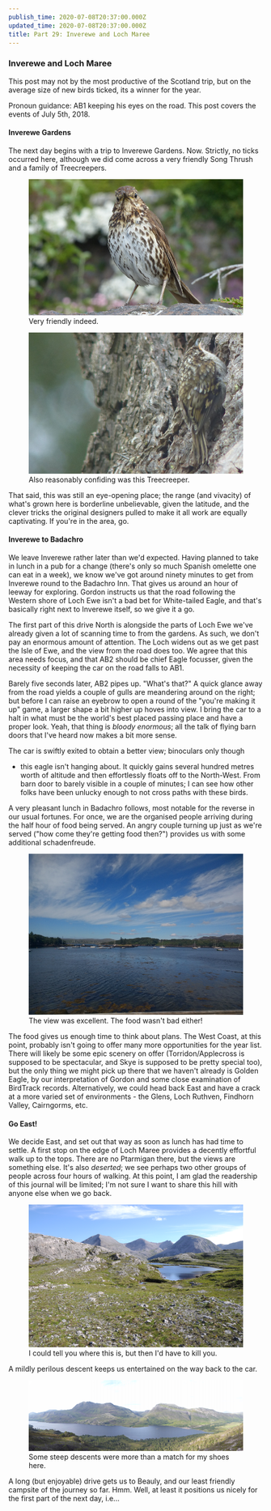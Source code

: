 ```yaml
---
publish_time: 2020-07-08T20:37:00.000Z
updated_time: 2020-07-08T20:37:00.000Z
title: Part 29: Inverewe and Loch Maree
---
```


### Inverewe and Loch Maree

This post may not by the most productive of the Scotland trip, but on the
 average size of new birds ticked, its a winner for the year.
 
Pronoun guidance: AB1 keeping his eyes on the road. This post covers the
events of July 5th, 2018.

#### Inverewe Gardens

The next day begins with a trip to Inverewe Gardens. Now. Strictly, no
ticks occurred here, although we did come across a very friendly Song
Thrush and a family of Treecreepers. 

<figure class="figure">
  <img
    src="29-song-thrush.png"
    class="figure-img img-fluid rounded"
    alt="Very friendly indeed."/>
  <figcaption class="figure-caption text-center">
    Very friendly indeed.
  </figcaption>
</figure>

<figure class="figure">
  <img
    src="29-treecreeper.png"
    class="figure-img img-fluid rounded"
    alt="Also reasonably confiding was this Treecreeper."/>
  <figcaption class="figure-caption text-center">
    Also reasonably confiding was this Treecreeper.
  </figcaption>
</figure>

That said, this was still an eye-opening place; the range (and vivacity) of
what's grown here is borderline unbelievable, given the latitude, and the
clever tricks the original designers pulled to make it all work are equally
captivating. If you're in the area, go.

#### Inverewe to Badachro

We leave Inverewe rather later than we'd expected. Having planned to
take in lunch in a pub for a change (there's only so much Spanish
omelette one can eat in a week), we know we've got around ninety
minutes to get from Inverewe round to the Badachro Inn. That gives us
around an hour of leeway for exploring. Gordon instructs us that the
road following the Western shore of Loch Ewe isn't a bad bet for
White-tailed Eagle, and that's basically right next to Inverewe
itself, so we give it a go.

The first part of this drive North is alongside the parts of Loch Ewe
we've already given a lot of scanning time to from the gardens. As
such, we don't pay an enormous amount of attention. The Loch widens
out as we get past the Isle of Ewe, and the view from the road does
too. We agree that this area needs focus, and that AB2 should be
chief Eagle focusser, given the necessity of keeping the car on the
road falls to AB1.

Barely five seconds later, AB2 pipes up. "What's that?" A quick
glance away from the road yields a couple of gulls are meandering
around on the right; but before I can raise an eyebrow to open a round
of the "you're making it up" game, a larger shape a bit higher up hoves into
view. I bring the car to a halt in what must be the world's best
placed passing place and have a proper look. Yeah, that thing is
_bloody enormous_; all the talk of flying barn doors that I've heard
now makes a bit more sense. 

The car is swiftly exited to obtain a better view; binoculars only though
- this eagle isn't hanging about. It quickly gains several hundred metres
worth of altitude and then effortlessly floats off to the North-West. From
barn door to barely visible in a couple of minutes; I can see how other
folks have been unlucky enough to not cross paths with these birds.

A very pleasant lunch in Badachro follows, most notable for the
reverse in our usual fortunes. For once, we are the organised people
arriving during the half hour of food being served. An angry couple
turning up just as we're served ("how come they're getting food
then?") provides us with some additional schadenfreude.

<figure class="figure">
  <img
    src="29-lunch-view.png"
    class="figure-img img-fluid rounded"
    alt="The view was excellent. The food wasn't bad either!"/>
  <figcaption class="figure-caption text-center">
    The view was excellent. The food wasn't bad either!
  </figcaption>
</figure>

The food gives us enough time to think about plans. The West Coast, at
this point, probably isn't going to offer many more opportunities for
the year list. There will likely be some epic scenery on offer
(Torridon/Applecross is supposed to be spectacular, and Skye is
supposed to be pretty special too), but the only thing we might pick
up there that we haven't already is Golden Eagle, by our
interpretation of Gordon and some close examination of BirdTrack
records. Alternatively, we could head back East and have a crack at a
more varied set of environments - the Glens, Loch Ruthven, Findhorn
Valley, Cairngorms, etc.

#### Go East!

We decide East, and set out that way as soon as lunch has had time to
settle. A first stop on the edge of Loch Maree provides a decently
effortful walk up to the tops. There are no Ptarmigan there, but the
views are something else. It's also _deserted_; we see perhaps two
other groups of people across four hours of walking. At this point, I
am glad the readership of this journal will be limited; I'm not sure I
want to share this hill with anyone else when we go back. 

<figure class="figure">
  <img
    src="29-up-from-loch-maree.png"
    class="figure-img img-fluid rounded"
    alt="I could tell you where this is, but then I'd have to kill you."/>
  <figcaption class="figure-caption text-center">
    I could tell you where this is, but then I'd have to kill you.
  </figcaption>
</figure>


A mildly perilous descent keeps us entertained on the way back to the car.

<figure class="figure">
  <img
    src="29-the-way-back-down.png"
    class="figure-img img-fluid rounded"
    alt="Some steep descents were more than a match for my shoes here."/>
  <figcaption class="figure-caption text-center">
    Some steep descents were more than a match for my shoes here.
  </figcaption>
</figure>

A long (but enjoyable) drive gets us to Beauly, and our least friendly
campsite of the journey so far. Hmm. Well, at least it positions us
nicely for the first part of the next day, i.e...